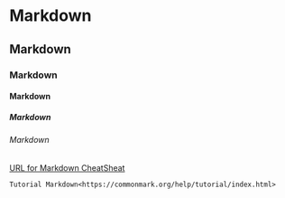 # Markdown
## Markdown
### Markdown
#### Markdown
##### Markdown
###### Markdown


[URL for Markdown CheatSheat](<https://www.markdownguide.org/cheat-sheet/>)
	
	Tutorial Markdown<https://commonmark.org/help/tutorial/index.html>
